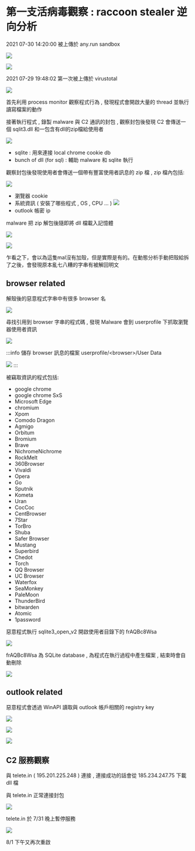 # 第一支活病毒觀察 : raccoon stealer 逆向分析

2021 07-30 14:20:00 被上傳於 any.run sandbox

![](https://i.imgur.com/jmLoNOx.png)

![](https://i.imgur.com/V54pK76.png)

2021 07-29 19:48:02 第一次被上傳於 virustotal

![](https://i.imgur.com/jY5nYzc.png)

首先利用 process monitor 觀察程式行為 , 發現程式會開啟大量的 thread 並執行讀寫檔案的動作



接著執行程式 , 錄製 malware 與 C2 通訊的封包 , 觀察封包後發現 C2 會傳送一個 sqlit3.dll 和一包含有dll的zip檔給使用者

![](https://i.imgur.com/TKjSYHR.png)

* sqlite : 用來連接 local chrome cookie db
* bunch of dll (for sql) : 輔助 malware 和 sqlite 執行

觀察封包後發現使用者會傳送一個帶有豐富使用者訊息的 zip 檔 , zip 檔內包括:

![](https://i.imgur.com/VyMVHKh.png)

* 瀏覽器 cookie 
* 系統資訊 ( 安裝了哪些程式 , OS , CPU ... )
![](https://i.imgur.com/NvSQeR0.png)
* outlook 帳密 ip


malware 把 zip 解包後隨即將 dll 檔載入記憶體

![](https://i.imgur.com/9MAcQlw.png)

![](https://i.imgur.com/NZDOPWX.png)


乍看之下，會以為這隻mal沒有加殼，但是實際是有的。在動態分析手動把殼給拆了之後，會發現原本亂七八糟的字串有被解回明文

## browser related

解殼後的惡意程式字串中有很多 browser 名

![](https://i.imgur.com/s4zDL5M.png)


尋找引用到 browser 字串的程式碼 , 發現 Malware 會到 userprofile 下抓取瀏覽器使用者資訊

![](https://i.imgur.com/giIxMDt.png)

:::info
儲存 browser 訊息的檔案 userprofile/\<browser\>/User Data

![](https://i.imgur.com/0ncICme.png)
:::

被竊取資訊的程式包括:

* google chrome
* google chrome SxS
* Microsoft Edge
* chromium
* Xpom
* Comodo Dragon
* Agmigo
* Orbitum
* Bromium
* Brave
* NichromeNichrome
* RockMelt
* 360Browser
* Vivaldi
* Opera
* Go
* Sputnik
* Kometa
* Uran
* CocCoc
* CentBrowser
* 7Star
* TorBro
* Shuba
* Safer Browser
* Mustang
* Superbird
* Chedot
* Torch
* QQ Browser
* UC Browser
* Waterfox
* SeaMonkey
* PaleMoon
* ThunderBird
* bitwarden
* Atomic
* 1password


惡意程式執行 sqlite3_open_v2 開啟使用者目錄下的 frAQBc8Wsa

![](https://i.imgur.com/WKGsarI.png)

frAQBc8Wsa 為 SQLite database , 為程式在執行過程中產生檔案 , 結束時會自動刪除

![](https://i.imgur.com/aIvnhpT.png)


## outlook related

惡意程式會透過 WinAPI 讀取與 outlook 帳戶相關的 registry key

![](https://i.imgur.com/c3nakji.png)

![](https://i.imgur.com/lQxB19v.png)

![](https://i.imgur.com/UFEwMnx.png)

## C2 服務觀察

與 telete.in ( 195.201.225.248 ) 連接 , 連接成功的話會從 185.234.247.75 下載 dll 檔

與 telete.in 正常連接封包

![](https://i.imgur.com/0WtTnLp.png)

telete.in 於 7/31 晚上暫停服務

![](https://i.imgur.com/nINJBqf.png)

8/1 下午又再次重啟
